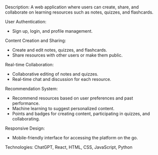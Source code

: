 Description:
A web application where users can create, share, and collaborate on learning resources such as notes, quizzes, and flashcards.

User Authentication:
- Sign up, login, and profile management.

Content Creation and Sharing:
- Create and edit notes, quizzes, and flashcards.
- Share resources with other users or make them public.

Real-time Collaboration:
- Collaborative editing of notes and quizzes.
- Real-time chat and discussion for each resource.

Recommendation System:
- Recommend resources based on user preferences and past performance.
- Machine learning to suggest personalized content.
- Points and badges for creating content, participating in quizzes, and collaborating.

Responsive Design:
- Mobile-friendly interface for accessing the platform on the go.

Technologies: ChatGPT, React, HTML, CSS, JavaScript, Python
